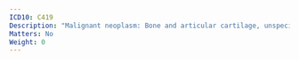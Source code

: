 ```yaml
---
ICD10: C419
Description: "Malignant neoplasm: Bone and articular cartilage, unspecified"
Matters: No
Weight: 0
---
```



